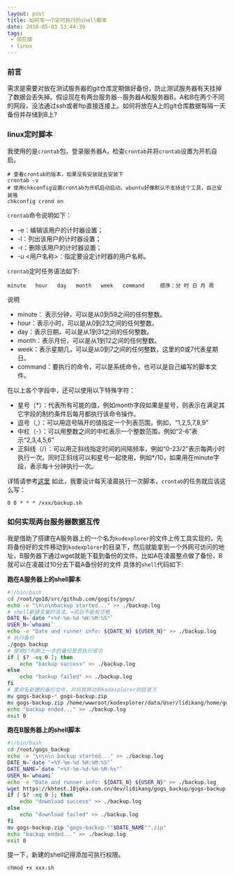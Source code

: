 ```yaml
---
layout: post
title: 如何写一个定时执行的shell脚本
date: 2018-05-03 13:44:39
tags:
 - 同花顺
 - linux
---
```


### 前言
需求是需要对放在测试服务器的git仓库定期做好备份，防止测试服务器有天挂掉了数据会丢失掉。假设现在有两台服务器--服务器A和服务器B，A和B在两个不同的网段，没法通过ssh或者ftp直接连接上。如何将放在A上的git仓库数据每隔一天备份并存储到B上?

### linux定时脚本
我使用的是`crontab`包，登录服务器A，检查`crontab`并将`crontab`设置为开机自启。
```
# 查看crontab的版本，如果没有安装就去安装下
crontab -v
# 使用chkconfig设置crontab为开机启动启动，ubuntu好像默认不支持这个工具，自己安装咯
chkconfig crond on
```
`crontab`命令说明如下：
+ -e：编辑该用户的计时器设置；
+ -l：列出该用户的计时器设置；
+ -r：删除该用户的计时器设置；
+ -u <用户名称>：指定要设定计时器的用户名称。

`crontab`定时任务语法如下:
```
minute   hour   day   month   week   command     顺序：分 时 日 月 周
```
说明
+ minute： 表示分钟，可以是从0到59之间的任何整数。
+ hour：表示小时，可以是从0到23之间的任何整数。
+ day：表示日期，可以是从1到31之间的任何整数。
+ month：表示月份，可以是从1到12之间的任何整数。
+ week：表示星期几，可以是从0到7之间的任何整数，这里的0或7代表星期日。
+ command：要执行的命令，可以是系统命令，也可以是自己编写的脚本文件。

在以上各个字段中，还可以使用以下特殊字符：
+ 星号（*）：代表所有可能的值，例如month字段如果是星号，则表示在满足其它字段的制约条件后每月都执行该命令操作。
+ 逗号（,）：可以用逗号隔开的值指定一个列表范围，例如，“1,2,5,7,8,9”
+ 中杠（-）：可以用整数之间的中杠表示一个整数范围，例如“2-6”表示“2,3,4,5,6”
+ 正斜线（/）：可以用正斜线指定时间的间隔频率，例如“0-23/2”表示每两小时执行一次。同时正斜线可以和星号一起使用，例如*/10，如果用在minute字段，表示每十分钟执行一次。

详情请参考[这里](http://wangchujiang.com/linux-command/c/crontab.html)
如此，我要设计每天凌晨执行一次脚本，`crontab`的任务就应该这么写：
```
0 0 * * * /xxx/backup.sh
```

### 如何实现两台服务器数据互传
我是借助了搭建在A服务器上的一个名为`kodexplorer`的文件上传工具实现的，先将备份好的文件移动到`kodexplorer`的目录下，然后就能拿到一个外网可访问的地址，B服务器下通过wget就能下载到备份的文件。比如A在凌晨整点做了备份，B就可以在凌晨过10分去下载A备份好的文件
具体的`shell`代码如下:

**跑在A服务器上的shell脚本**
```sh
#!/bin/bash
cd /root/go18/src/github.com/gogits/gogs/
echo -e "\n\n\nbackup started..." >> ./backup.log
# shell新建变量的语法，=前后不能有空格
DATE_N=`date "+%Y-%m-%d %H:%M:%S"`
USER_N=`whoami`
echo -e "Date and runner info: ${DATE_N} ${USER_N}" >> ./backup.log
# 执行备份
./gogs backup
# 使用$?判断上一步的备份是否执行成功
if [ $? -eq 0 ]; then
    echo "backup success" >> ./backup.log
else
    echo "backup failed" >> ./backup.log
fi
# 重命名新建的备份文件，并将其移动到kodexplorer的目录下
mv gogs-backup-* gogs-backup.zip
mv gogs-backup.zip /home/wwwroot/kodexplorer/data/User/lidikang/home/gogs_backup
echo "backup ended..." >> ./backup.log
exit 0
```

**跑在B服务器上的shell脚本**
```sh
#!/bin/bash
cd /root/gogs_backup
echo -e "\n\n\n backup started..." >> ./backup.log
DATE_N=`date "+%Y-%m-%d %H:%M:%S"`
DATE_NAME=`date "+%Y-%m-%d-%H-%M-%s"`
USER_N=`whoami`
echo -e "Date and runner info: ${DATE_N} ${USER_N}" >> ./backup.log
wget https://khtest.10jqka.com.cn/dev/lidikang/gogs_backup/gogs-backup.zip
if [ $? -eq 0 ]; then
    echo "download success" >> ./backup.log
else
    echo "download failed" >> ./backup.log
fi
mv gogs-backup.zip "gogs-backup-""$DATE_NAME"".zip"
echo "backup ended..." >> ./backup.log
exit 0
```
提一下，新建的shell记得添加可执行权限。
```
chmod +x xxx.sh
```
